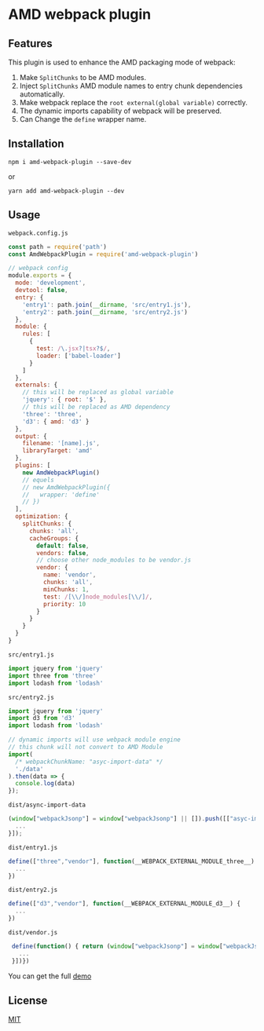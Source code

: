 # AMD webpack plugin

## Features

This plugin is used to enhance the AMD packaging mode of webpack:

1. Make `SplitChunks` to be AMD modules.
2. Inject `SplitChunks` AMD module names to entry chunk dependencies automatically.
3. Make webpack replace the `root external(global variable)` correctly.
4. The dynamic imports capability of webpack will be preserved.
5. Can Change the `define` wrapper name.

## Installation

```shell
npm i amd-webpack-plugin --save-dev
```

or

```shell
yarn add amd-webpack-plugin --dev
```

## Usage

`webpack.config.js`

```js
const path = require('path')
const AmdWebpackPlugin = require('amd-webpack-plugin')

// webpack config
module.exports = {
  mode: 'development',
  devtool: false,
  entry: {
    'entry1': path.join(__dirname, 'src/entry1.js'),
    'entry2': path.join(__dirname, 'src/entry2.js')
  },
  module: {
    rules: [
      {
        test: /\.jsx?|tsx?$/,
        loader: ['babel-loader']
      }
    ]
  },
  externals: {
    // this will be replaced as global variable
    'jquery': { root: '$' },
    // this will be replaced as AMD dependency
    'three': 'three',
    'd3': { amd: 'd3' }
  },
  output: {
    filename: '[name].js',
    libraryTarget: 'amd'
  },
  plugins: [
    new AmdWebpackPlugin()
    // equels
    // new AmdWebpackPlugin({
    //   wrapper: 'define'
    // })
  ],
  optimization: {
    splitChunks: {
      chunks: 'all',
      cacheGroups: {
        default: false,
        vendors: false,
        // choose other node_modules to be vendor.js
        vendor: {
          name: 'vendor',
          chunks: 'all',
          minChunks: 1,
          test: /[\\/]node_modules[\\/]/,
          priority: 10
        }
      }
    }
  }
}
```

`src/entry1.js`

```js
import jquery from 'jquery'
import three from 'three'
import lodash from 'lodash'
```

`src/entry2.js`

```js
import jquery from 'jquery'
import d3 from 'd3'
import lodash from 'lodash'

// dynamic imports will use webpack module engine
// this chunk will not convert to AMD Module
import(
  /* webpackChunkName: "asyc-import-data" */
  './data'
).then(data => {
  console.log(data)
});
```

`dist/async-import-data`

```js
(window["webpackJsonp"] = window["webpackJsonp"] || []).push([["asyc-import-data"],{
  ...
}]);
```

`dist/entry1.js`

```js
define(["three","vendor"], function(__WEBPACK_EXTERNAL_MODULE_three__) {
  ...
})
```

`dist/entry2.js`

```js
define(["d3","vendor"], function(__WEBPACK_EXTERNAL_MODULE_d3__) {
  ...
})
```

`dist/vendor.js`

```js
 define(function() { return (window["webpackJsonp"] = window["webpackJsonp"] || []).push([["vendor"],{
   ...
 }])})

```

You can get the full [demo](./demo)

## License

[MIT](./LICENSE)
